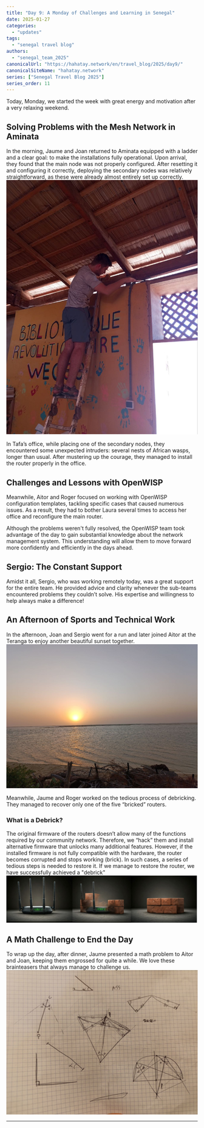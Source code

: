 ```yaml
---
title: "Day 9: A Monday of Challenges and Learning in Senegal"  
date: 2025-01-27
categories:  
  - "updates"  
tags:  
  - "senegal travel blog"  
authors:  
  - "senegal_team_2025"  
canonicalUrl: "https://hahatay.network/en/travel_blog/2025/day9/"
canonicalSiteName: "hahatay.network"
series: ["Senegal Travel Blog 2025"]
series_order: 11
---
```



Today, Monday, we started the week with great energy and motivation after a very relaxing weekend.

## Solving Problems with the Mesh Network in Aminata  
In the morning, Jaume and Joan returned to Aminata equipped with a ladder and a clear goal: to make the installations fully operational. Upon arrival, they found that the main node was not properly configured. After resetting it and configuring it correctly, deploying the secondary nodes was relatively straightforward, as these were already almost entirely set up correctly.  
![Joan working on the configuration](images/Joan_Escalera.jpg "Joan working on the configuration")  

In Tafa’s office, while placing one of the secondary nodes, they encountered some unexpected intruders: several nests of African wasps, longer than usual. After mustering up the courage, they managed to install the router properly in the office.

## Challenges and Lessons with OpenWISP  
Meanwhile, Aitor and Roger focused on working with OpenWISP configuration templates, tackling specific cases that caused numerous issues. As a result, they had to bother Laura several times to access her office and reconfigure the main router.

Although the problems weren't fully resolved, the OpenWISP team took advantage of the day to gain substantial knowledge about the network management system. This understanding will allow them to move forward more confidently and efficiently in the days ahead.

## Sergio: The Constant Support  
Amidst it all, Sergio, who was working remotely today, was a great support for the entire team. He provided advice and clarity whenever the sub-teams encountered problems they couldn’t solve. His expertise and willingness to help always make a difference!  

## An Afternoon of Sports and Technical Work  
In the afternoon, Joan and Sergio went for a run and later joined Aitor at the Teranga to enjoy another beautiful sunset together.  
![Sunset at the Teranga](images/puesta_de_sol_teranga.jpg "Sunset at the Teranga")  

Meanwhile, Jaume and Roger worked on the tedious process of debricking. They managed to recover only one of the five “bricked” routers.  

### What is a Debrick?  
The original firmware of the routers doesn’t allow many of the functions required by our community network. Therefore, we “hack” them and install alternative firmware that unlocks many additional features. However, if the installed firmware is not fully compatible with the hardware, the router becomes corrupted and stops working (brick). In such cases, a series of tedious steps is needed to restore it. If we manage to restore the router, we have successfully achieved a "debrick"  
![Router-Brick Transformation](images/router-brick.jpg "Router-Brick Transformation")  

## A Math Challenge to End the Day  
To wrap up the day, after dinner, Jaume presented a math problem to Aitor and Joan, keeping them engrossed for quite a while. We love these brainteasers that always manage to challenge us.  
![Notes from Aitor and Joan solving the problem](images/triangulos.jpg "Notes from Aitor and Joan solving the problem")  

---
